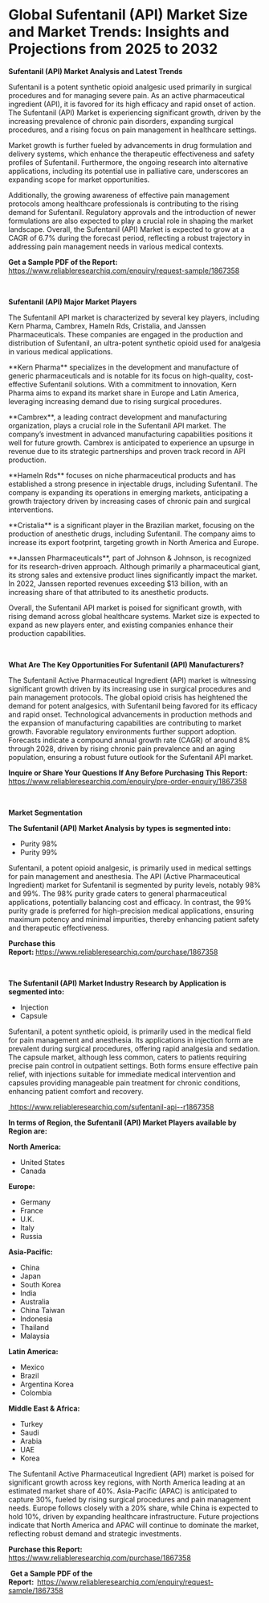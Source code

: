 <p><h1>Global Sufentanil (API) Market Size and Market Trends: Insights and Projections from 2025 to 2032</h1></p><p><strong>Sufentanil (API) Market Analysis and Latest Trends</strong></p>
<p><p>Sufentanil is a potent synthetic opioid analgesic used primarily in surgical procedures and for managing severe pain. As an active pharmaceutical ingredient (API), it is favored for its high efficacy and rapid onset of action. The Sufentanil (API) Market is experiencing significant growth, driven by the increasing prevalence of chronic pain disorders, expanding surgical procedures, and a rising focus on pain management in healthcare settings.</p><p>Market growth is further fueled by advancements in drug formulation and delivery systems, which enhance the therapeutic effectiveness and safety profiles of Sufentanil. Furthermore, the ongoing research into alternative applications, including its potential use in palliative care, underscores an expanding scope for market opportunities. </p><p>Additionally, the growing awareness of effective pain management protocols among healthcare professionals is contributing to the rising demand for Sufentanil. Regulatory approvals and the introduction of newer formulations are also expected to play a crucial role in shaping the market landscape. Overall, the Sufentanil (API) Market is expected to grow at a CAGR of 6.7% during the forecast period, reflecting a robust trajectory in addressing pain management needs in various medical contexts.</p></p>
<p><strong>Get a Sample PDF of the Report:&nbsp;</strong> <a href="https://www.reliableresearchiq.com/enquiry/request-sample/1867358?utm_campaign=3078&utm_medium=2&utm_source=Github&utm_content=ia&utm_term=19042025&utm_id=sufentanil-api">https://www.reliableresearchiq.com/enquiry/request-sample/1867358</a></p>
<p>&nbsp;</p>
<p><strong>Sufentanil (API) Major Market Players</strong></p>
<p><p>The Sufentanil API market is characterized by several key players, including Kern Pharma, Cambrex, Hameln Rds, Cristalia, and Janssen Pharmaceuticals. These companies are engaged in the production and distribution of Sufentanil, an ultra-potent synthetic opioid used for analgesia in various medical applications.</p><p>**Kern Pharma** specializes in the development and manufacture of generic pharmaceuticals and is notable for its focus on high-quality, cost-effective Sufentanil solutions. With a commitment to innovation, Kern Pharma aims to expand its market share in Europe and Latin America, leveraging increasing demand due to rising surgical procedures.</p><p>**Cambrex**, a leading contract development and manufacturing organization, plays a crucial role in the Sufentanil API market. The company’s investment in advanced manufacturing capabilities positions it well for future growth. Cambrex is anticipated to experience an upsurge in revenue due to its strategic partnerships and proven track record in API production.</p><p>**Hameln Rds** focuses on niche pharmaceutical products and has established a strong presence in injectable drugs, including Sufentanil. The company is expanding its operations in emerging markets, anticipating a growth trajectory driven by increasing cases of chronic pain and surgical interventions.</p><p>**Cristalia** is a significant player in the Brazilian market, focusing on the production of anesthetic drugs, including Sufentanil. The company aims to increase its export footprint, targeting growth in North America and Europe.</p><p>**Janssen Pharmaceuticals**, part of Johnson & Johnson, is recognized for its research-driven approach. Although primarily a pharmaceutical giant, its strong sales and extensive product lines significantly impact the market. In 2022, Janssen reported revenues exceeding $13 billion, with an increasing share of that attributed to its anesthetic products.</p><p>Overall, the Sufentanil API market is poised for significant growth, with rising demand across global healthcare systems. Market size is expected to expand as new players enter, and existing companies enhance their production capabilities.</p></p>
<p>&nbsp;</p>
<p><strong>What Are The Key Opportunities For Sufentanil (API) Manufacturers?</strong></p>
<p><p>The Sufentanil Active Pharmaceutical Ingredient (API) market is witnessing significant growth driven by its increasing use in surgical procedures and pain management protocols. The global opioid crisis has heightened the demand for potent analgesics, with Sufentanil being favored for its efficacy and rapid onset. Technological advancements in production methods and the expansion of manufacturing capabilities are contributing to market growth. Favorable regulatory environments further support adoption. Forecasts indicate a compound annual growth rate (CAGR) of around 8% through 2028, driven by rising chronic pain prevalence and an aging population, ensuring a robust future outlook for the Sufentanil API market.</p></p>
<p><strong>Inquire or Share Your Questions If Any Before Purchasing This Report:</strong> <a href="https://www.reliableresearchiq.com/enquiry/pre-order-enquiry/1867358?utm_campaign=3078&utm_medium=2&utm_source=Github&utm_content=ia&utm_term=19042025&utm_id=sufentanil-api">https://www.reliableresearchiq.com/enquiry/pre-order-enquiry/1867358</a></p>
<p>&nbsp;</p>
<p><strong>Market Segmentation</strong></p>
<p><strong>The Sufentanil (API) Market Analysis by types is segmented into:</strong></p>
<p><ul><li>Purity 98%</li><li>Purity 99%</li></ul></p>
<p><p>Sufentanil, a potent opioid analgesic, is primarily used in medical settings for pain management and anesthesia. The API (Active Pharmaceutical Ingredient) market for Sufentanil is segmented by purity levels, notably 98% and 99%. The 98% purity grade caters to general pharmaceutical applications, potentially balancing cost and efficacy. In contrast, the 99% purity grade is preferred for high-precision medical applications, ensuring maximum potency and minimal impurities, thereby enhancing patient safety and therapeutic effectiveness.</p></p>
<p><strong>Purchase this Report:&nbsp;</strong><a href="https://www.reliableresearchiq.com/purchase/1867358?utm_campaign=3078&utm_medium=2&utm_source=Github&utm_content=ia&utm_term=19042025&utm_id=sufentanil-api">https://www.reliableresearchiq.com/purchase/1867358</a></p>
<p>&nbsp;</p>
<p><strong>The Sufentanil (API) Market Industry Research by Application is segmented into:</strong></p>
<p><ul><li>Injection</li><li>Capsule</li></ul></p>
<p><p>Sufentanil, a potent synthetic opioid, is primarily used in the medical field for pain management and anesthesia. Its applications in injection form are prevalent during surgical procedures, offering rapid analgesia and sedation. The capsule market, although less common, caters to patients requiring precise pain control in outpatient settings. Both forms ensure effective pain relief, with injections suitable for immediate medical intervention and capsules providing manageable pain treatment for chronic conditions, enhancing patient comfort and recovery.</p></p>
<p><a href="https://www.reliableresearchiq.com/sufentanil-api--r1867358?utm_campaign=3078&utm_medium=2&utm_source=Github&utm_content=ia&utm_term=19042025&utm_id=sufentanil-api">&nbsp;https://www.reliableresearchiq.com/sufentanil-api--r1867358</a></p>
<p><strong>In terms of Region, the Sufentanil (API) Market Players available by Region are:</strong></p>
<p>
    <p> <strong> North America: </strong>
        <ul>
            <li>United States</li>
            <li>Canada</li>
        </ul>
        </p> 
    <p> <strong> Europe: </strong>
        <ul>
            <li>Germany</li>
            <li>France</li>
            <li>U.K.</li>
            <li>Italy</li>
            <li>Russia</li>
        </ul>
        </p> 
    <p> <strong> Asia-Pacific: </strong>
        <ul>
            <li>China</li>
            <li>Japan</li>
            <li>South Korea</li>
            <li>India</li>
            <li>Australia</li>
            <li>China Taiwan</li>
            <li>Indonesia</li>
            <li>Thailand</li>
            <li>Malaysia</li>
        </ul>
        </p> 
    <p> <strong> Latin America: </strong>
        <ul>
            <li>Mexico</li>
            <li>Brazil</li>
            <li>Argentina Korea</li>
            <li>Colombia</li>
        </ul>
        </p> 
    <p> <strong> Middle East & Africa: </strong>
        <ul>
            <li>Turkey</li>
            <li>Saudi</li>
            <li>Arabia</li>
            <li>UAE</li>
            <li>Korea</li>
        </ul>
    </p>
    </p>
<p><p>The Sufentanil Active Pharmaceutical Ingredient (API) market is poised for significant growth across key regions, with North America leading at an estimated market share of 40%. Asia-Pacific (APAC) is anticipated to capture 30%, fueled by rising surgical procedures and pain management needs. Europe follows closely with a 20% share, while China is expected to hold 10%, driven by expanding healthcare infrastructure. Future projections indicate that North America and APAC will continue to dominate the market, reflecting robust demand and strategic investments.</p></p>
<p><strong>Purchase this Report: </strong><a href="https://www.reliableresearchiq.com/purchase/1867358?utm_campaign=3078&utm_medium=2&utm_source=Github&utm_content=ia&utm_term=19042025&utm_id=sufentanil-api">https://www.reliableresearchiq.com/purchase/1867358</a></p>
<p>&nbsp;<strong>Get a Sample PDF of the Report:&nbsp;&nbsp;</strong><a href="https://www.reliableresearchiq.com/enquiry/request-sample/1867358?utm_campaign=3078&utm_medium=2&utm_source=Github&utm_content=ia&utm_term=19042025&utm_id=sufentanil-api">https://www.reliableresearchiq.com/enquiry/request-sample/1867358</a></p>
<p><strong></strong></p>
<p><p></p><p></p><p></p></p>